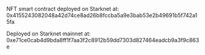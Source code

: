 NFT smart contract deployed on Starknet at: 0x4155243082048a42d74ce8ad26b8fccba5a9e3bab53e2b49691b5f742a15fa

Deployed on Starknet mainnet at: 0xe71ce0cab4d9bda8ff1f7aa3f2c8912b59dd7303d827464eadcb9a3f9c863e